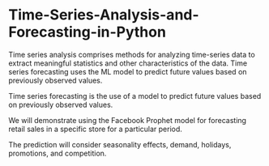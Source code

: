 # Time-Series-Analysis-and-Forecasting-in-Python

Time series analysis comprises methods for analyzing time-series data to extract meaningful statistics and other characteristics of the data. Time series forecasting uses the ML model to predict future values based on previously observed values.

Time series forecasting is the use of a model to predict future values based on previously observed values.

We will demonstrate using the Facebook Prophet model for forecasting retail sales in a specific store for a particular period.

The prediction will consider seasonality effects, demand, holidays, promotions, and competition.

